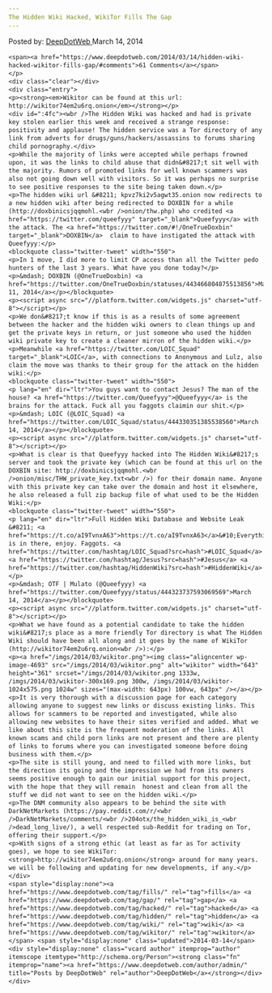 ```yaml
---
The Hidden Wiki Hacked, WikiTor Fills The Gap
---
```

<article class="post-listing post-4692 post type-post status-publish format-standard has-post-thumbnail hentry  tag-fills tag-gap tag-hacked tag-wiki tag-wikitor">
    <div class="post-inner">
        <span>Posted by: <a href="https://www.deepdotweb.com/author/admin/" title="">DeepDotWeb </a></span>
    <span>March 14, 2014</span>
    
    <span><a href="https://www.deepdotweb.com/2014/03/14/hidden-wiki-hacked-wikitor-fills-gap/#comments">61 Comments</a></span>
    </p>
    <div class="clear"></div>
    <div class="entry">
    <p><strong><em>Wikitor can be found at this url: http://wikitor74em2u6rq.onion</em></strong></p>
    <div id=":4fc"><wbr />The Hidden Wiki was hacked and had is private key stolen earlier this week and received a strange response: positivity and applause! The hidden service was a Tor directory of any link from adverts for drugs/guns/hackers/assassins to forums sharing child pornography.</div>
    <p>While the majority of links were accepted while perhaps frowned upon, it was the links to child abuse that didn&#8217;t sit well with the majority. Rumors of promoted links for well known scammers was also not going down well with visitors. So it was perhaps no surprise to see positive responses to the site being taken down.</p>
    <p>The hidden wiki url &#8211; kpvz7ki2v5agwt35.onion now redirects to a new hidden wiki after being redirected to DOXBIN for a while  (http://doxbinicsjqqmohl.<wbr />onion/thw.php) who credited <a href="https://twitter.com/queefyyy" target="_blank">Queefyyy</a> with the attack. The <a href="https://twitter.com/#!/OneTrueDoxbin" target="_blank">DOXBIN</a>  claim to have instigated the attack with Queefyyy:</p>
    <blockquote class="twitter-tweet" width="550">
    <p>In 1 move, I did more to limit CP access than all the Twitter pedo hunters of the last 3 years. What have you done today?</p>
    <p>&mdash; DOXBIN (@OneTrueDoxbin) <a href="https://twitter.com/OneTrueDoxbin/statuses/443466804875513856">March 11, 2014</a></p></blockquote>
    <p><script async src="//platform.twitter.com/widgets.js" charset="utf-8"></script></p>
    <p>We don&#8217;t know if this is as a results of some agreement between the hacker and the hidden wiki owners to clean things up and get the private keys in return, or just someone who used the hidden wiki private key to create a cleaner mirron of the hidden wiki.</p>
    <p>Meanwhile <a href="https://twitter.com/LOIC_Squad" target="_blank">LOIC</a>, with connections to Anonymous and Lulz, also claim the move was thanks to their group for the attack on the hidden wiki:</p>
    <blockquote class="twitter-tweet" width="550">
    <p lang="en" dir="ltr">You guys want to contact Jesus? The man of the house? <a href="https://twitter.com/Queefyyy">@Queefyyy</a> is the brains for the attack. Fuck all you faggots claimin our shit.</p>
    <p>&mdash; LOIC (@LOIC_Squad) <a href="https://twitter.com/LOIC_Squad/status/444330351385538560">March 14, 2014</a></p></blockquote>
    <p><script async src="//platform.twitter.com/widgets.js" charset="utf-8"></script></p>
    <p>What is clear is that Queefyyy hacked into The Hidden Wiki&#8217;s server and took the private key (which can be found at this url on the DOXBIN site: http://doxbinicsjqqmohl.<wbr />onion/misc/THW_private_key.txt<wbr />) for their domain name. Anyone with this private key can take over the domain and host it elsewhere, he also released a full zip backup file of what used to be the Hidden Wiki:</p>
    <blockquote class="twitter-tweet" width="550">
    <p lang="en" dir="ltr">Full Hidden Wiki Database and Website Leak &#8211; <a href="https://t.co/aI9TvnxA63">https://t.co/aI9TvnxA63</a>&#10;Everything is in there, enjoy. Faggots. <a href="https://twitter.com/hashtag/LOIC_Squad?src=hash">#LOIC_Squad</a> <a href="https://twitter.com/hashtag/Jesus?src=hash">#Jesus</a> <a href="https://twitter.com/hashtag/HiddenWiki?src=hash">#HiddenWiki</a></p>
    <p>&mdash; OTF | Mulato (@Queefyyy) <a href="https://twitter.com/Queefyyy/status/444323737593069569">March 14, 2014</a></p></blockquote>
    <p><script async src="//platform.twitter.com/widgets.js" charset="utf-8"></script></p>
    <p>What we have found as a potential candidate to take the hidden wiki&#8217;s place as a more friendly Tor directory is what The Hidden Wiki should have been all along and it goes by the name of WikiTor (http://wikitor74em2u6rq.onion<wbr />):</p>
    <p><a href="/imgs/2014/03/wikitor.png"><img class="aligncenter wp-image-4693" src="/imgs/2014/03/wikitor.png" alt="wikitor" width="643" height="361" srcset="/imgs/2014/03/wikitor.png 1333w, /imgs/2014/03/wikitor-300x169.png 300w, /imgs/2014/03/wikitor-1024x575.png 1024w" sizes="(max-width: 643px) 100vw, 643px" /></a></p>
    <p>It is very thorough with a discussion page for each category allowing anyone to suggest new links or discuss existing links. This allows for scammers to be reported and investigated, while also allowing new websites to have their sites verified and added. What we like about this site is the frequent moderation of the links. All known scams and child porn links are not present and there are plenty of links to forums where you can investigated someone before doing business with them.</p>
    <p>The site is still young, and need to filled with more links, but the direction its going and the impression we had from its owners seems positive enough to gain our initial support for this project, with the hope that they will remain  honest and clean from all the stuff we did not want to see on the hidden wiki.</p>
    <p>The DNM community also appears to be behind the site with DarkNetMarkets (https://pay.reddit.com/r/<wbr />DarkNetMarkets/comments/<wbr />204otx/the_hidden_wiki_is_<wbr />dead_long_live/), a well respected sub-Reddit for trading on Tor, offering their support.</p>
    <p>With signs of a strong ethic (at least as far as Tor activity goes), we hope to see WikiTor:  <strong>http://wikitor74em2u6rq.onion</strong> around for many years. we will be following and updating for new developments, if any.</p>
    </div>
    <span style="display:none"><a href="https://www.deepdotweb.com/tag/fills/" rel="tag">fills</a> <a href="https://www.deepdotweb.com/tag/gap/" rel="tag">gap</a> <a href="https://www.deepdotweb.com/tag/hacked/" rel="tag">hacked</a> <a href="https://www.deepdotweb.com/tag/hidden/" rel="tag">hidden</a> <a href="https://www.deepdotweb.com/tag/wiki/" rel="tag">wiki</a> <a href="https://www.deepdotweb.com/tag/wikitor/" rel="tag">wikitor</a></span> <span style="display:none" class="updated">2014-03-14</span>
    <div style="display:none" class="vcard author" itemprop="author" itemscope itemtype="http://schema.org/Person"><strong class="fn" itemprop="name"><a href="https://www.deepdotweb.com/author/admin/" title="Posts by DeepDotWeb" rel="author">DeepDotWeb</a></strong></div>
    </div>
</article>

